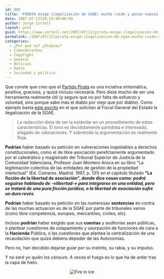 ```yaml
---
id: 885
title: 'PIRATA exige ilegalización de SGAE: mucho ruí­do y pocas nueces'
date: 2007-07-12T10:10:49+00:00
author: Jorge Cortell
layout: post
guid: https://www.cortell.net/2007/07/12/pirata-exige-ilegalizacion-de-sgae-mucho-ruido-y-pocas-nueces/
permalink: /2007/07/12/pirata-exige-ilegalizacion-de-sgae-mucho-ruido-y-pocas-nueces/
categories:
  - ¿Por qué no? ¿Utopías?
  - CiberDerechos
  - Copyfight
  - General
  - Noticias
  - Rants
  - Sociedad y polí­tica
---
```

Que conste que creo que el <a title="Partido Pirata" target="_blank" href="https://www.partidopirata.es/">Partido Pirata</a> es una inciativa sintomática, positiva, graciosa, y quizá incluso necesaria. Pero dista mucho de ser una herramienta realmente útil (y seguro que no por falta de esfuerzo y voluntad, sino porque sabe más el diablo por viejo que por diablo). Como ejemplo basta <a title="Escrito PDF" target="_blank" href="https://www.partidopirata.es/w/images/6/6c/EscritoFiscalia.pdf">este escrito</a> en el que solicitan al Fiscal General del Estado la ilegalización de la SGAE.

> La redacción dista de ser la estándar en un procedimiento de estas caracterí­sticas. El tono es decididamente partidista e interesado, plagado de valoraciones. Y sobretodo la argumentación es realmente floja.

**Podrí­an** haber basado su petición en vulneraciones inapelables a derechos constitucionales, como el de libre asociación perefctamente argumentado por el catedrático y magistrado del Tribunal Superior de Justicia de la Comunidad Valenciana, Profesor Juan Montero Aroca en su libro "La legitimación colectiva de las entidades de gestión de la propiedad intelectual" (Ed. Comares. Madrid. 1997, p. 131) en el capí­tulo titulado **"La ficción de la libertad de asociación", donde dice cosas como: _podrá seguirse hablando de -«libertad-» para integrarse en una entidad, pero se tratará de una pura ficción jurí­dica_, o _la libertad de asociación sufre un duro revés_**.

**Podrí­an** haber basado su petición en las numerosas **sentencias** en contra de las muchas actuacion es de la SGAE por parte de tribunales varios (como libre competencia, europeo, mercantiles, civiles, etc).

Incluso **podrí­an** haber exigido que sus **cuentas** y auditorí­as sean públicas, o plantear cuestiones de solapamiento y usurpación de funciones de cara a la **Hacienda** Pública, o las cuestiones que plantea la centralización de una recaudación que quizá debiera depeder de las Autonomí­as.

Pero no, han decidido dejarse guiar por su instinto, su rabia, y su impulso.

Y no seré yo quién los censure. A veces el fuego es lo que ha de arder tras la capa de hielo.

<div style="text-align: center">
  <img title="Fire in ice" alt="Fire in ice" src="https://www.fhzal.com/works/051216/Fire-Ice01w.jpg" />
</div>